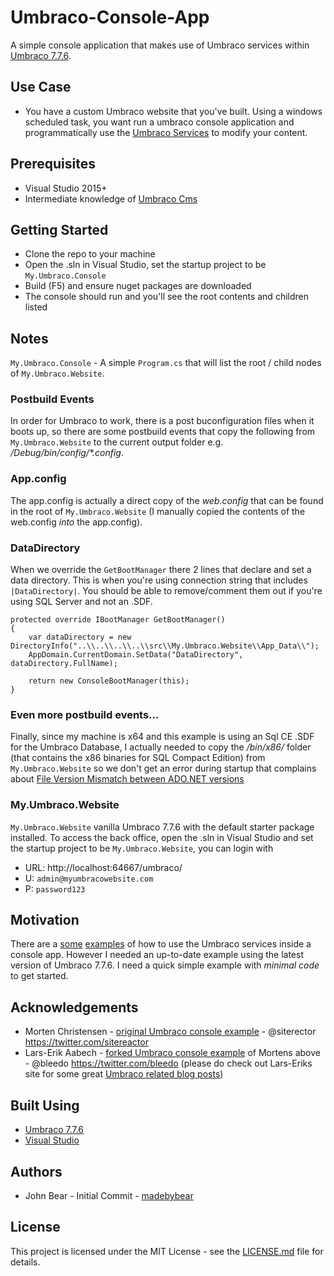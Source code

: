 # Umbraco-Console-App
A simple console application that makes use of Umbraco services within [Umbraco 7.7.6](https://our.umbraco.org/contribute/releases/776). 

## Use Case
- You have a custom Umbraco website that you've built. Using a windows scheduled task, you want run a umbraco console application and programmatically use the [Umbraco Services](https://our.umbraco.org/documentation/Reference/Management/Services/) to modify your content.

## Prerequisites
- Visual Studio 2015+
- Intermediate knowledge of [Umbraco Cms](https://github.com/umbraco/Umbraco-CMS)

## Getting Started
- Clone the repo to your machine
- Open the .sln in Visual Studio, set the startup project to be `My.Umbraco.Console`
- Build (F5) and ensure nuget packages are downloaded 
- The console should run and you'll see the root contents and children listed

## Notes

`My.Umbraco.Console` - A simple `Program.cs` that will list the root / child nodes of `My.Umbraco.Website`. 

### Postbuild Events
In order for Umbraco to work, there is a post buconfiguration files when it boots up, so there are some postbuild events that copy the following from `My.Umbraco.Website` to the current output folder e.g. _/Debug/bin/config/*.config_. 

### App.config
The app.config is actually a direct copy of the _web.config_ that can be found in the root of  `My.Umbraco.Website` (I manually copied the contents of the web.config _into_ the app.config). 

### DataDirectory
When we override the `GetBootManager` there 2 lines that declare and set a data directory. This is when you're using connection string that includes `|DataDirectory|`. You should be able to remove/comment them out if you're using SQL Server and not an .SDF.

```
protected override IBootManager GetBootManager()
{
	var dataDirectory = new DirectoryInfo("..\\..\\..\\..\\src\\My.Umbraco.Website\\App_Data\\");
	AppDomain.CurrentDomain.SetData("DataDirectory", dataDirectory.FullName);

	return new ConsoleBootManager(this);
}
```

### Even more postbuild events...
Finally, since my machine is x64 and this example is using an Sql CE .SDF for the Umbraco Database, I actually needed to copy the _/bin/x86/_ folder (that contains the x86 binaries for SQL Compact Edition)  from `My.Umbraco.Website` so we don't get an error during startup that complains about [File Version Mismatch between ADO.NET versions](https://support.microsoft.com/en-gb/help/974247/fix-you-receive-an-error-message-when-you-run-a-sql-server-compact-3-5)

### My.Umbraco.Website

`My.Umbraco.Website` vanilla Umbraco 7.7.6 with the default starter package installed. To access the back office, open the .sln in Visual Studio and set the startup project to be `My.Umbraco.Website`, you can login with
* URL: http://localhost:64667/umbraco/
* U: `admin@myumbracowebsite.com`
* P: `password123`

## Motivation 
There are a [some](https://github.com/sitereactor/umbraco-console-example) [examples](https://github.com/lars-erik/umbraco-console-example) of how to use the Umbraco services inside a console app. However I needed an up-to-date example using the latest version of Umbraco 7.7.6. I need a quick simple example with *minimal code* to get started. 

## Acknowledgements
* Morten Christensen - [original Umbraco console example](https://github.com/sitereactor/umbraco-console-example) - @siterector https://twitter.com/sitereactor
* Lars-Erik Aabech - [forked Umbraco console example](https://github.com/lars-erik/umbraco-console-example) of Mortens above - @bleedo https://twitter.com/bleedo (please do check out Lars-Eriks site for some great [Umbraco related blog posts](http://blog.aabech.no/))

## Built Using
* [Umbraco 7.7.6](https://our.umbraco.org/contribute/releases/776) 
* [Visual Studio](https://www.visualstudio.com/)

## Authors
* John Bear - Initial Commit - [madebybear](https://twitter.com/madebybear/)

## License
This project is licensed under the MIT License - see the [LICENSE.md](LICENSE.md) file for details.

